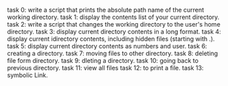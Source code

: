 task 0:  write a script that prints the absolute path name of the current working directory.
task 1:  display the contents list of your current directory.
task 2:  write a script that changes the working directory to the user's home directory.
task 3:  display current directory contents in a long format.
task 4:  display current idirectory contents, including hidden files (starting with .).
task 5:  display current directory contents as numbers and user.
task 6:  creating a directory.
task 7:  moving files to other directory.
task 8:  deleting file form directory.
task 9:  dleting a directory.
task 10: going back to previous directory.
task 11: view all files
task 12: to print a file.
task 13: symbolic Link. 
